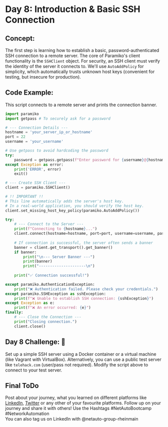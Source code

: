 # Day 8: Introduction & Basic SSH Connection

## **Concept:** 
The first step is learning how to establish a basic, password-authenticated SSH connection to a remote server. The core of Paramiko's client functionality is the `SSHClient` object. For security, an SSH client must verify the identity of the server it connects to. We'll use `AutoAddPolicy` for simplicity, which automatically trusts unknown host keys (convenient for testing, but insecure for production).

## **Code Example:**
This script connects to a remote server and prints the connection banner.

```python
import paramiko
import getpass # To securely ask for a password

# --- Connection Details ---
hostname = 'your_server_ip_or_hostname'
port = 22
username = 'your_username'

# Use getpass to avoid hardcoding the password
try:
    password = getpass.getpass(f"Enter password for {username}@{hostname}: ")
except Exception as error:
    print('ERROR', error)
    exit()

# --- Create SSH Client ---
client = paramiko.SSHClient()

# !! IMPORTANT !!
# This line automatically adds the server's host key.
# In a real-world application, you should verify the host key.
client.set_missing_host_key_policy(paramiko.AutoAddPolicy())

try:
    # --- Connect to the Server ---
    print(f"Connecting to {hostname}...")
    client.connect(hostname=hostname, port=port, username=username, password=password)
    
    # If connection is successful, the server often sends a banner
    banner = client.get_transport().get_banner()
    if banner:
        print("\n--- Server Banner ---")
        print(banner)
        print("---------------------\n")
    
    print("✅ Connection successful!")

except paramiko.AuthenticationException:
    print("❌ Authentication failed. Please check your credentials.")
except paramiko.SSHException as sshException:
    print(f"❌ Unable to establish SSH connection: {sshException}")
except Exception as e:
    print(f"❌ An error occurred: {e}")
finally:
    # --- Close the Connection ---
    print("Closing connection.")
    client.close()
```

## **Day 8 Challenge:** 🎯
Set up a simple SSH server using a Docker container or a virtual machine (like Vagrant with VirtualBox). Alternatively, you can use a public test server like `telehack.com` (user/pass not required). Modify the script above to connect to your test server.

## Final ToDo

Post about your journey, what you learned on different platforms like [LinkedIn](https://www.linkedin.com/feed/), [Twitter](https://x.com/intent/post?url=https%3A%2F%2Fgithub.com%2FNetAuto-RheinMain%2FNetAuto-Bootcamp&text=I%20just%20completed%20Day%208%20of%20the%20NetAuto%20Bootcamp%20on%20Python%20Programming!&hashtags=NetAutoBootcamp%2CNetworkAutomation) or any other of your favourite platforms. Follow up on your journey and share it with others! Use the Hashtags #NetAutoBootcamp #NetworkAutomation </br>
You can also tag us on LinkedIn with @netauto-group-rheinmain